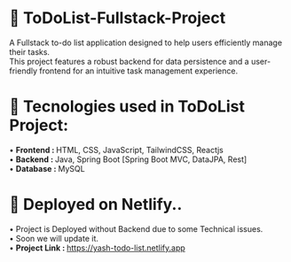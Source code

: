 # 🔶 ToDoList-Fullstack-Project
A Fullstack to-do list application designed to help users efficiently manage their tasks. <br>
This project features a robust backend for data persistence and a user-friendly frontend for an intuitive task management experience.

# 🔶 Tecnologies used in ToDoList Project:
• <b>Frontend : </b> HTML, CSS, JavaScript, TailwindCSS, Reactjs <br>
• <b>Backend  : </b> Java, Spring Boot [Spring Boot MVC, DataJPA, Rest] <br>
• <b>Database : </b> MySQL <br>

# 🔶 Deployed on Netlify..
• Project is Deployed without Backend due to some Technical issues. <br>
• Soon we will update it. <br>
• <b>Project Link : </b> https://yash-todo-list.netlify.app   <br>
